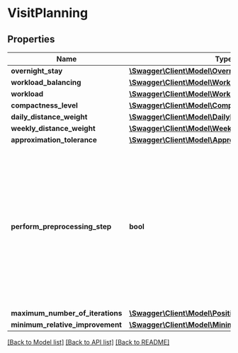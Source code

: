 # VisitPlanning

## Properties
Name | Type | Description | Notes
------------ | ------------- | ------------- | -------------
**overnight_stay** | [**\Swagger\Client\Model\OvernightStay**](OvernightStay.md) |  | [optional] 
**workload_balancing** | [**\Swagger\Client\Model\WorkloadBalancing**](WorkloadBalancing.md) |  | [optional] 
**workload** | [**\Swagger\Client\Model\Workload**](Workload.md) |  | [optional] 
**compactness_level** | [**\Swagger\Client\Model\CompactnessLevel**](CompactnessLevel.md) |  | [optional] 
**daily_distance_weight** | [**\Swagger\Client\Model\DailyDistanceWeight**](DailyDistanceWeight.md) |  | [optional] 
**weekly_distance_weight** | [**\Swagger\Client\Model\WeeklyDistanceWeight**](WeeklyDistanceWeight.md) |  | [optional] 
**approximation_tolerance** | [**\Swagger\Client\Model\ApproximationTolerance**](ApproximationTolerance.md) |  | [optional] 
**perform_preprocessing_step** | **bool** | Perform preprocessing to reduce the complexity of the optimization problem. For example by excluding forbidden or redundant combinations. For large problems the preprocessing itself can be very time-consuming. | [optional] 
**maximum_number_of_iterations** | [**\Swagger\Client\Model\PositiveInteger**](PositiveInteger.md) |  | [optional] 
**minimum_relative_improvement** | [**\Swagger\Client\Model\MinimumRelativeImprovement**](MinimumRelativeImprovement.md) |  | [optional] 

[[Back to Model list]](../../README.md#documentation-for-models) [[Back to API list]](../../README.md#documentation-for-api-endpoints) [[Back to README]](../../README.md)


